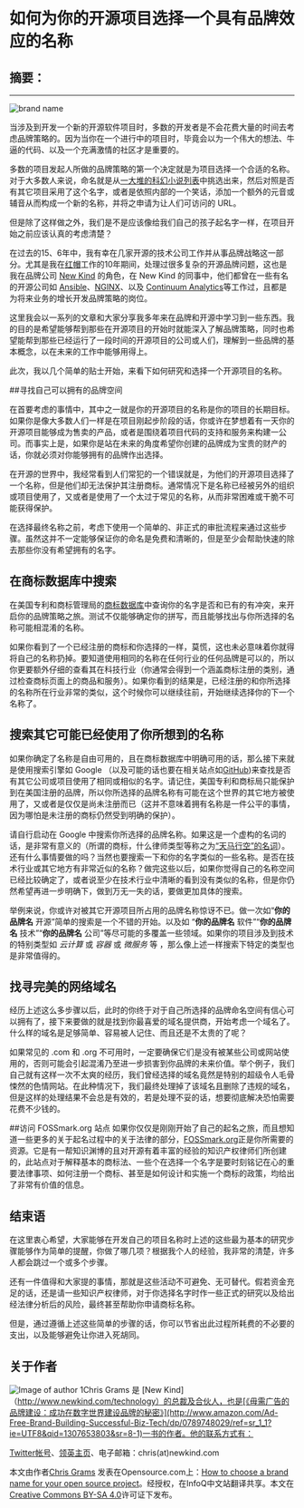 # 如何为你的开源项目选择一个具有品牌效应的名称

## 摘要：


--------------------------------------------------

![brand name](https://opensource.com/sites/default/files/styles/image-full-size/public/images/life/branding_opensource_intersection.png?itok=Cc-bE-MR)

当涉及到开发一个新的开源软件项目时，多数的开发者是不会花费大量的时间去考虑品牌策略的。因为当你在一个进行中的项目时，毕竟会以为一个伟大的想法、牛逼的代码、以及一个充满激情的社区才是重要的。

多数的项目发起人所做的品牌策略的第一个决定就是为项目选择一个合适的名称。对于大多数人来说，命名就是从[一大堆的科幻小说列表](http://www.catb.org/esr/sf-words/glossary.html)中挑选出来，然后对照是否有其它项目采用了这个名字，或者是依照内部的一个笑话，添加一个额外的元音或辅音从而构成一个新的名称，并将之申请为让人们可访问的 URL。

但是除了这样做之外，我们是不是应该像给我们自己的孩子起名字一样，在项目开始之前应该认真的考虑清楚？

在过去的15、6年中，我有幸在几家开源的技术公司工作并从事品牌战略这一部分。尤其是我在[红帽](http://www.redhat.com/)工作的10年期间，处理过很多复杂的开源品牌问题，这也是我在品牌公司 [New Kind](http://www.newkind.com/technology) 的角色，在 New Kind 的同事中，他们都曾在一些有名的开源公司如 [Ansible](http://www.ansible.com/)、[NGINX](http://www.nginx.com/)、以及 [Continuum Analytics](https://www.continuum.io/)等工作过，且都是为将来业务的增长开发品牌策略的岗位。

这里我会以一系列的文章和大家分享我多年来在品牌和开源中学习到一些东西。我的目的是希望能够帮到那些在开源项目的开始时就能深入了解品牌策略，同时也希望能帮到那些已经运行了一段时间的开源项目的公司或人们，理解到一些品牌的基本概念，以在未来的工作中能够用得上。

此次，我以几个简单的贴士开始，来看下如何研究和选择一个开源项目的名称。

##寻找自己可以拥有的品牌空间

在首要考虑的事情中，其中之一就是你的开源项目的名称是你的项目的长期目标。如果你是像大多数人们一样是在项目刚起步阶段的话，你或许在梦想着有一天你的开源项目能够成为售卖的产品，或者是围绕着项目代码的支持和服务来构建一公司。而事实上是，如果你是站在未来的角度希望你创建的品牌成为宝贵的财产的话，你就必须对你能够拥有的品牌作出选择。

在开源的世界中，我经常看到人们常犯的一个错误就是，为他们的开源项目选择了一个名称，但是他们却无法保护其注册商标。通常情况下是名称已经被另外的组织或项目使用了，又或者是使用了一个太过于常见的名称，从而非常困难或干脆不可能获得保护。

在选择最终名称之前，考虑下使用一个简单的、非正式的审批流程来通过这些步骤。虽然这并不一定能够保证你的命名是免费和清晰的，但是至少会帮助快速的除去那些你没有希望拥有的名字。

## 在商标数据库中搜索

在美国专利和商标管理局的[商标数据库](http://www.uspto.gov/trademarks-application-process/search-trademark-database)中查询你的名字是否和已有的有冲突，来开启你的品牌策略之旅。测试不仅能够确定你的拼写，而且能够找出与你所选择的名称可能相混淆的名称。

如果你看到了一个已经注册的商标和你选择的一样，莫慌，这也未必意味着你就得将自己的名称扔掉。要知道使用相同的名称在任何行业的任何品牌是可以的，所以你更要额外仔细的查看其在科技行业（你通常会得到一个涵盖商标注册的类别，通过检查商标页面上的商品和服务）。如果你看到的结果是，已经注册的和你所选择的名称所在行业非常的类似，这个时候你可以继续往前，开始继续选择你的下一个名称了。


## 搜索其它可能已经使用了你所想到的名称

如果你确定了名称是自由可用的，且在商标数据库中明确可用的话，那么接下来就是使用搜索引擎如 Google （以及可能的话也要在相关站点如[GitHub](http://www.github.com/))来查找是否有其它公司或项目使用了相同或相似的名字。请记住，美国专利和商标局只能保护到在美国注册的品牌，所以你所选择的品牌名称有可能在这个世界的其它地方被使用了，又或者是仅仅是尚未注册而已（这并不意味着拥有名称是一件公平的事情，因为哪怕是未注册的商标仍然受到明确的保护）。

请自行启动在  Google 中搜索你所选择的品牌名称。如果这是一个虚构的名词的话，是非常有意义的（所谓的商标，什么律师类型等称之为[“天马行空”的名词](https://en.wikipedia.org/wiki/Trademark_distinctiveness)）。还有什么事情要做的吗？当然也要搜索一下和你的名字类似的一些名称。是否在技术行业或其它地方有非常近似的名称？做完这些以后，如果你觉得自己的名称空间已经比较确定了，或者说至少在技术行业中清晰的看到没有类似的名称，但是你仍然希望再进一步明确下，做到万无一失的话，要做更加具体的搜索。

举例来说，你或许对被其它开源项目所占用的品牌名称惊讶不已。做一次如“**你的品牌名** 开源”简单的搜索是一个不错的开始。以及如 “**你的品牌名** 软件”“**你的品牌名** 技术”“**你的品牌名** 公司”等尽可能的多覆盖一些领域。如果你的项目涉及到技术的特别类型如 _云计算_ 或 _容器_ 或 _微服务_ 等 ，那么像上述一样搜索下特定的类型也是非常值得的。

## 找寻完美的网络域名

经历上述这么多步骤以后，此时的你终于对于自己所选择的品牌命名空间有信心可以拥有了，接下来要做的就是找到你最喜爱的域名提供商，开始考虑一个域名了。什么样的域名是足够简单、容易被人记住、而且还是不太贵的了呢？

如果常见的 .com 和 .org 不可用时，一定要确保它们是没有被某些公司或网站使用的，否则可能会引起混淆乃至进一步损害到你品牌的未来价值。举个例子，我们自己就有这样一次不太爽的经历，我们曾经选择的域名竟然是特别的超级令人毛骨悚然的色情网站。在此种情况下，我们最终处理掉了该域名且删除了违规的域名，但是这样的处理结果不会总是有效的，若是处理不妥的话，想要彻底解决恐怕需要花费不少钱的。

##访问 FOSSmark.org 站点
如果你仅仅是刚刚开始了自己的起名之旅，而且想知道一些更多的关于起名过程中的关于法律的部分，[FOSSmark.org](http://fossmarks.org/)正是你所需要的资源。它是有一帮知识渊博的且对开源有着丰富的经验的知识产权律师们所创建的，此站点对于解释基本的商标法、一些个在选择一个名字是要时刻铭记在心的重要法律事项、如何注册一个商标、甚至是如何设计和实施一个商标的政策，均给出了非常有价值的信息。
## 结束语
在这里衷心希望，大家能够在开发自己的项目名称时上述的这些最为基本的研究步骤能够作为简单的提醒，你做了哪几项？根据我个人的经验，我非常的清楚，许多人都会跳过一个或多个步骤。

还有一件值得和大家提的事情，那就是这些活动不可避免、无可替代。假若资金充足的话，还是请一些知识产权律师，对于你选择名字时作一些正式的研究以及给出经法律分析后的风险，最终甚至帮助你申请商标名称。

但是，通过遵循上述这些简单的步骤的话，你可以节省出此过程所耗费的不必要的支出，以及能够避免让你进入死胡同。

## 关于作者
![Image of author 1](https://opensource.com/sites/default/files/styles/profile_pictures/public/pictures/chris_grams_2016_square_0.png?itok=qY4sR98p)Chris Grams 是 [New Kind]（http://www.newkind.com/technology）的总裁及合伙人，也是[《毋需广告的品牌建设：成功在数字世界建设品牌的秘密》](http://www.amazon.com/Ad-Free-Brand-Building-Successful-Biz-Tech/dp/0789748029/ref=sr_1_1?ie=UTF8&qid=1307653803&sr=8-1)一书的作者。他的联系方式有：

[Twitter帐号](http://twitter.com/cdgrams)、[领英主页](https://www.linkedin.com/in/chrisgrams)、电子邮箱：chris(at)newkind.com


本文由作者[Chris Grams](https://opensource.com/users/cgrams) 发表在Opensource.com上：[How to choose a brand name for your open source project](https://opensource.com/business/16/2/how-choose-brand-name-open-source-project)。经授权，在InfoQ中文站翻译共享。本文在[Creative Commons BY-SA 4.0](    http://creativecommons.org/licenses/by-sa/4.0/)许可证下发布。